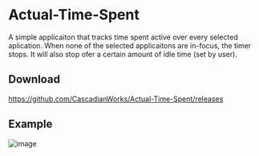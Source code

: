 # Actual-Time-Spent
A simple applicaiton that tracks time spent active over every selected aplication. When none of the selected applicaitons are in-focus, the timer stops. It will also stop ofer a certain amount of idle time (set by user).

## Download
https://github.com/CascadianWorks/Actual-Time-Spent/releases

## Example
![image](https://user-images.githubusercontent.com/90723146/223328283-d3438f43-d951-4e97-97e3-bee76d43f43d.png)
